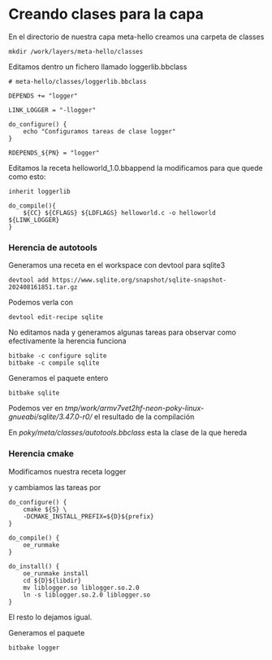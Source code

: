 # Creando clases para la capa

En el directorio de nuestra capa meta-hello creamos una carpeta de classes

	mkdir /work/layers/meta-hello/classes
	
Editamos dentro un fichero llamado loggerlib.bbclass 

	# meta-hello/classes/loggerlib.bbclass

	DEPENDS += "logger"

	LINK_LOGGER = "-llogger"

	do_configure() {
	    echo "Configuramos tareas de clase logger"
	}

	RDEPENDS_${PN} = "logger"
	

Editamos la receta helloworld_1.0.bbappend la modificamos para que quede como esto:

	inherit loggerlib

	do_compile(){
	    ${CC} ${CFLAGS} ${LDFLAGS} helloworld.c -o helloworld ${LINK_LOGGER}
	}
	
### Herencia de autotools

Generamos una receta en el workspace con devtool para sqlite3

	devtool add https://www.sqlite.org/snapshot/sqlite-snapshot-202408161851.tar.gz
	
Podemos verla con

	devtool edit-recipe sqlite
	
No editamos nada y generamos algunas tareas para observar como efectivamente la herencia funciona

	bitbake -c configure sqlite
	bitbake -c compile sqlite
	
Generamos el paquete entero

	bitbake sqlite
	
Podemos ver en *tmp/work/armv7vet2hf-neon-poky-linux-gnueabi/sqlite/3.47.0-r0/* el resultado de la compilación

En *poky/meta/classes/autotools.bbclass* esta la clase de la que hereda

### Herencia cmake

Modificamos nuestra receta logger

y cambiamos las tareas por 

	do_configure() {
	    cmake ${S} \
		-DCMAKE_INSTALL_PREFIX=${D}${prefix}
	}

	do_compile() {
	    oe_runmake
	}

	do_install() {
	    oe_runmake install
	    cd ${D}${libdir}
	    mv liblogger.so liblogger.so.2.0
	    ln -s liblogger.so.2.0 liblogger.so
	}

El resto lo dejamos igual.

Generamos el paquete 

	bitbake logger
